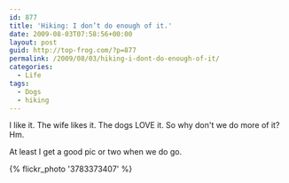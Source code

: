```yaml
---
id: 877
title: 'Hiking: I don’t do enough of it.'
date: 2009-08-03T07:58:56+00:00
layout: post
guid: http://top-frog.com/?p=877
permalink: /2009/08/03/hiking-i-dont-do-enough-of-it/
categories:
  - Life
tags:
  - Dogs
  - hiking
---
```

I like it. The wife likes it. The dogs LOVE it. So why don't we do more of it? Hm.

At least I get a good pic or two when we do go.

{% flickr_photo '3783373407' %}
